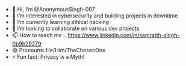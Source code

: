 - 👋 Hi, I’m @AnonymousSingh-007
- 👀 I’m interested in cybersecurity and building projects in downtime
- 🌱 I’m currently learning ethical hacking
- 💞️ I’m looking to collaborate on various dev projects
- 📫 How to reach me .. https://www.linkedin.com/in/samratth-singh-0b9b29279 
- 😄 Pronouns: He/Him/TheChosenOne
- ⚡ Fun fact: Privacy is a Myth!

<!---
AnonymousSingh-007/AnonymousSingh-007 is a ✨ special ✨ repository because its `README.md` (this file) appears on your GitHub profile.
You can click the Preview link to take a look at your changes.
--->
